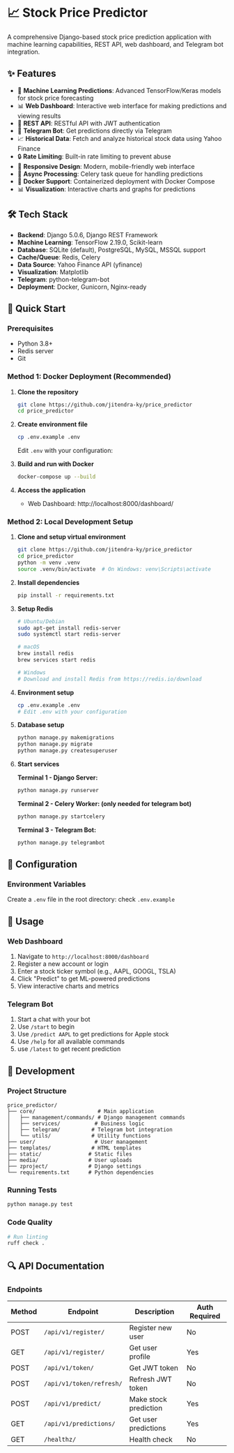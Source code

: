 # 📈 Stock Price Predictor

A comprehensive Django-based stock price prediction application with machine learning capabilities, REST API, web dashboard, and Telegram bot integration.

## ✨ Features

- 🤖 **Machine Learning Predictions**: Advanced TensorFlow/Keras models for stock price forecasting
- 📊 **Web Dashboard**: Interactive web interface for making predictions and viewing results
- 🚀 **REST API**: RESTful API with JWT authentication
- 🤖 **Telegram Bot**: Get predictions directly via Telegram
- 📈 **Historical Data**: Fetch and analyze historical stock data using Yahoo Finance
- 🔒 **Rate Limiting**: Built-in rate limiting to prevent abuse
- 📱 **Responsive Design**: Modern, mobile-friendly web interface
- 🔄 **Async Processing**: Celery task queue for handling predictions
- 🐳 **Docker Support**: Containerized deployment with Docker Compose
- 📊 **Visualization**: Interactive charts and graphs for predictions

## 🛠️ Tech Stack

- **Backend**: Django 5.0.6, Django REST Framework
- **Machine Learning**: TensorFlow 2.19.0, Scikit-learn
- **Database**: SQLite (default), PostgreSQL, MySQL, MSSQL support
- **Cache/Queue**: Redis, Celery
- **Data Source**: Yahoo Finance API (yfinance)
- **Visualization**: Matplotlib
- **Telegram**: python-telegram-bot
- **Deployment**: Docker, Gunicorn, Nginx-ready

## 🚀 Quick Start

### Prerequisites

- Python 3.8+
- Redis server
- Git

### Method 1: Docker Deployment (Recommended)

1. **Clone the repository**
   ```bash
   git clone https://github.com/jitendra-ky/price_predictor
   cd price_predictor
   ```

2. **Create environment file**
   ```bash
   cp .env.example .env
   ```
   Edit `.env` with your configuration:

3. **Build and run with Docker**
   ```bash
   docker-compose up --build
   ```

4. **Access the application**
   - Web Dashboard: http://localhost:8000/dashboard/

### Method 2: Local Development Setup

1. **Clone and setup virtual environment**
   ```bash
   git clone https://github.com/jitendra-ky/price_predictor
   cd price_predictor
   python -m venv .venv
   source .venv/bin/activate  # On Windows: venv\Scripts\activate
   ```

2. **Install dependencies**
   ```bash
   pip install -r requirements.txt
   ```

3. **Setup Redis**
   ```bash
   # Ubuntu/Debian
   sudo apt-get install redis-server
   sudo systemctl start redis-server
   
   # macOS
   brew install redis
   brew services start redis
   
   # Windows
   # Download and install Redis from https://redis.io/download
   ```

4. **Environment setup**
   ```bash
   cp .env.example .env
   # Edit .env with your configuration
   ```

5. **Database setup**
   ```bash
   python manage.py makemigrations
   python manage.py migrate
   python manage.py createsuperuser
   ```

6. **Start services**
   
   **Terminal 1 - Django Server:**
   ```bash
   python manage.py runserver
   ```
   
   **Terminal 2 - Celery Worker: (only needed for telegram bot)**
   ```bash
   python manage.py startcelery
   ```
   
   **Terminal 3 - Telegram Bot:**
   ```bash
   python manage.py telegrambot
   ```

## 📝 Configuration

### Environment Variables

Create a `.env` file in the root directory:
check `.env.example`

## 🎯 Usage

### Web Dashboard

1. Navigate to `http://localhost:8000/dashboard`
2. Register a new account or login
3. Enter a stock ticker symbol (e.g., AAPL, GOOGL, TSLA)
4. Click "Predict" to get ML-powered predictions
5. View interactive charts and metrics

### Telegram Bot

1. Start a chat with your bot
2. Use `/start` to begin
3. Use `/predict AAPL` to get predictions for Apple stock
4. Use `/help` for all available commands
5. use `/latest` to get recent prediction

## 🔧 Development

### Project Structure

```
price_predictor/
├── core/                    # Main application
│   ├── management/commands/ # Django management commands
│   ├── services/           # Business logic
│   ├── telegram/          # Telegram bot integration
│   └── utils/             # Utility functions
├── user/                   # User management
├── templates/             # HTML templates
├── static/               # Static files
├── media/                # User uploads
├── zproject/             # Django settings
└── requirements.txt      # Python dependencies
```

### Running Tests

```bash
python manage.py test
```

### Code Quality

```bash
# Run linting
ruff check .

```

## 🔍 API Documentation

### Endpoints

| Method | Endpoint | Description | Auth Required |
|--------|----------|-------------|---------------|
| POST | `/api/v1/register/` | Register new user | No |
| GET | `/api/v1/register/` | Get user profile | Yes |
| POST | `/api/v1/token/` | Get JWT token | No |
| POST | `/api/v1/token/refresh/` | Refresh JWT token | No |
| POST | `/api/v1/predict/` | Make stock prediction | Yes |
| GET | `/api/v1/predictions/` | Get user predictions | Yes |
| GET | `/healthz/` | Health check | No |
